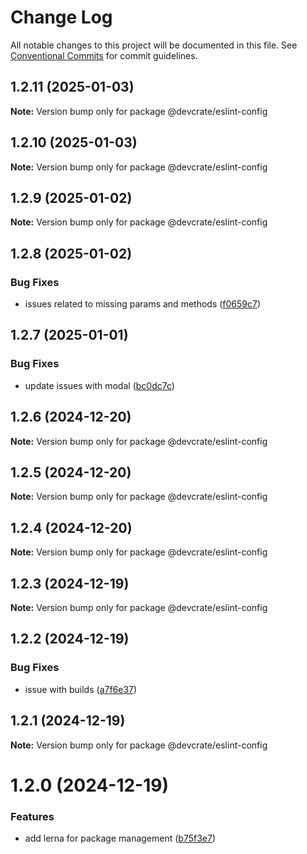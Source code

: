 # Change Log

All notable changes to this project will be documented in this file.
See [Conventional Commits](https://conventionalcommits.org) for commit guidelines.

## 1.2.11 (2025-01-03)

**Note:** Version bump only for package @devcrate/eslint-config





## 1.2.10 (2025-01-03)

**Note:** Version bump only for package @devcrate/eslint-config





## 1.2.9 (2025-01-02)

**Note:** Version bump only for package @devcrate/eslint-config





## 1.2.8 (2025-01-02)


### Bug Fixes

* issues related to missing params and methods ([f0659c7](https://github.com/danda-panda-bytes/devcrate/commit/f0659c732241d4f252e1552ebab5bfa3a219be2e))





## 1.2.7 (2025-01-01)


### Bug Fixes

* update issues with modal ([bc0dc7c](https://github.com/danda-panda-bytes/devcrate/commit/bc0dc7c1aee8015e8798966c88e790ddc0525c24))





## 1.2.6 (2024-12-20)

**Note:** Version bump only for package @devcrate/eslint-config





## 1.2.5 (2024-12-20)

**Note:** Version bump only for package @devcrate/eslint-config





## 1.2.4 (2024-12-20)

**Note:** Version bump only for package @devcrate/eslint-config





## 1.2.3 (2024-12-19)

**Note:** Version bump only for package @devcrate/eslint-config





## 1.2.2 (2024-12-19)


### Bug Fixes

* issue with builds ([a7f6e37](https://github.com/danda-panda-bytes/devcrate/commit/a7f6e377117525945a8ef70dcc209b07eb8517d5))





## 1.2.1 (2024-12-19)

**Note:** Version bump only for package @devcrate/eslint-config





# 1.2.0 (2024-12-19)


### Features

* add lerna for package management ([b75f3e7](https://github.com/danda-panda-bytes/devcrate/commit/b75f3e7a414d7e7b02df9de17529212ae14f9169))
